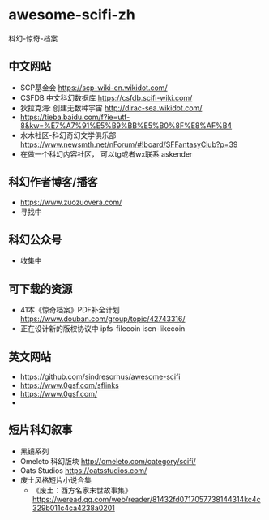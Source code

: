 # awesome-scifi-zh
科幻-惊奇-档案

## 中文网站
- SCP基金会 https://scp-wiki-cn.wikidot.com/
- CSFDB 中文科幻数据库 https://csfdb.scifi-wiki.com/ 
- 狄拉克海: 创建无数种宇宙  http://dirac-sea.wikidot.com/
- https://tieba.baidu.com/f?ie=utf-8&kw=%E7%A7%91%E5%B9%BB%E5%B0%8F%E8%AF%B4
- 水木社区-科幻奇幻文学俱乐部 https://www.newsmth.net/nForum/#!board/SFFantasyClub?p=39
- 在做一个科幻内容社区， 可以tg或者wx联系 askender

## 科幻作者博客/播客
- https://www.zuozuovera.com/
- 寻找中

## 科幻公众号
- 收集中

## 可下载的资源
- 41本《惊奇档案》PDF补全计划 https://www.douban.com/group/topic/42743316/
- 正在设计新的版权协议中 ipfs-filecoin iscn-likecoin

## 英文网站
- https://github.com/sindresorhus/awesome-scifi
- https://www.0gsf.com/sflinks  
- https://www.0gsf.com/
- 

## 短片科幻叙事
- 黑镜系列
- Omeleto 科幻版块 http://omeleto.com/category/scifi/
- Oats Studios https://oatsstudios.com/
- 废土风格短片小说合集 
  - 《废土：西方名家末世故事集》https://weread.qq.com/web/reader/81432fd0717057738144314kc4c329b011c4ca4238a0201
